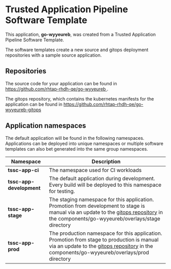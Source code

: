 # Trusted Application Pipeline Software Template

This application, **go-wyyeureb**, was created from a Trusted Application Pipeline Software Template.

The software templates create a new source and gitops deployment repositories with a sample source application. 

## Repositories

The source code for your application can be found in [https://github.com/rhtap-rhdh-qe/go-wyyeureb ](https://github.com/rhtap-rhdh-qe/go-wyyeureb ).
 
The gitops repository, which contains the kubernetes manifests for the application can be found in 
[https://github.com/rhtap-rhdh-qe/go-wyyeureb-gitops ](https://github.com/rhtap-rhdh-qe/go-wyyeureb-gitops ) 

## Application namespaces 

The default application will be found in the following namespaces. Applications can be deployed into unique namespaces or multiple software templates can also bet generated into the same group namespaces.  

|  Namespace   |  Description   |  
| -------- | -------- |
| **tssc-app-ci** | The namespace used for CI workloads |
| **tssc-app-development** | The default application during development. Every build will be deployed to this namespace for testing. |
| **tssc-app-stage** | The staging namespace for this application. Promotion from development to stage is manual via an update to the [gitops repository](https://github.com/rhtap-rhdh-qe/go-wyyeureb-gitops ) in the components/go-wyyeureb/overlays/stage directory |
| **tssc-app-prod** | The production namespace for this application. Promotion from stage to production is manual via an update to the [gitops repository](https://github.com/rhtap-rhdh-qe/go-wyyeureb-gitops ) in the components/go-wyyeureb/overlays/prod directory |